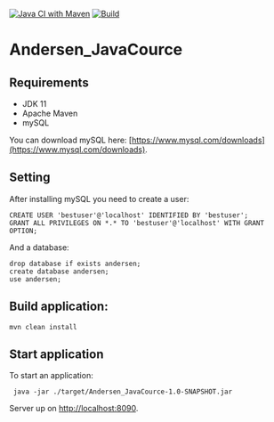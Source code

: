 [![Java CI with Maven](https://github.com/VitaliyPunko/Anderson_JavaCource/actions/workflows/maven.yml/badge.svg?branch=main)](https://github.com/VitaliyPunko/Anderson_JavaCource/actions/workflows/maven.yml)
[![Build](https://github.com/VitaliyPunko/Anderson_JavaCource/actions/workflows/build.yml/badge.svg?branch=main)](https://github.com/VitaliyPunko/Anderson_JavaCource/actions/workflows/build.yml)

# Andersen_JavaCource

## Requirements

* JDK 11
* Apache Maven
* mySQL

You can download mySQL here: [https://www.mysql.com/downloads](https://www.mysql.com/downloads).

## Setting

After installing mySQL you need to create a user:

```
CREATE USER 'bestuser'@'localhost' IDENTIFIED BY 'bestuser';
GRANT ALL PRIVILEGES ON *.* TO 'bestuser'@'localhost' WITH GRANT OPTION;
```

And a database:

```
drop database if exists andersen;
create database andersen;
use andersen;
```

## Build application:

```
mvn clean install
```

## Start application

To start an application:

```
 java -jar ./target/Andersen_JavaCource-1.0-SNAPSHOT.jar
```

Server up on [http://localhost:8090](http://localhost:8090).